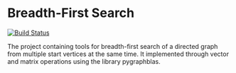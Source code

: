 # Breadth-First Search
[![Build Status](https://app.travis-ci.com/AntonChern/Breadth-First-Search.svg?branch=main)](https://app.travis-ci.com/AntonChern/Breadth-First-Search)

The project containing tools for breadth-first search of a directed graph from multiple start vertices at the same time. It implemented through vector and matrix operations using the library pygraphblas.
